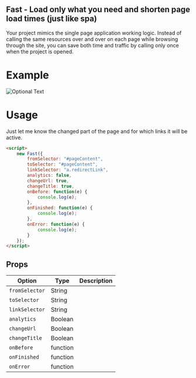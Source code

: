 ## Fast - Load only what you need and shorten page load times (just like spa)

Your project mimics the single page application working logic.
Instead of calling the same resources over and over on each page while browsing through the site, you can save both time and traffic by calling only once when the project is opened.

# Example

![Optional Text](../master/ss.png)

# Usage

Just let me know the changed part of the page and for which links it will be active.

```html
<script>
    new Fast({
        fromSelector: "#pageContent",
        toSelector: "#pageContent",
        linkSelector: "a.redirectLink",
        analytics: false,
        changeUrl: true,
        changeTitle: true,
        onBefore: function(e) {
            console.log(e);
        },
        onFinished: function(e) {
            console.log(e);
        },
        onError: function(e) {
            console.log(e);
        }
    });
</script>
```


## Props

| Option             | Type         | Description                                    |
| ------------------ | ------------ | ---------------------------------------------- |
| `fromSelector`     | String       |  |
| `toSelector`       | String       |  |
| `linkSelector`     | String       |  |
| `analytics`        | Boolean      |  |
| `changeUrl`        | Boolean      |  |
| `changeTitle`      | Boolean      |  |
| `onBefore`         | function     |  |
| `onFinished`       | function     |  |
| `onError`          | function     |  |